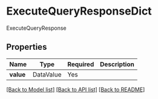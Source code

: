 # ExecuteQueryResponseDict

ExecuteQueryResponse

## Properties
| Name | Type | Required | Description |
| ------------ | ------------- | ------------- | ------------- |
**value** | DataValue | Yes |  |


[[Back to Model list]](../../../README.md#models-v1-link) [[Back to API list]](../../../README.md#apis-v1-link) [[Back to README]](../../../README.md)
